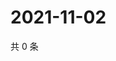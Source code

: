 # 2021-11-02

共 0 条

<!-- BEGIN WEIBO -->
<!-- 最后更新时间 Tue Nov 02 2021 20:23:13 GMT+0800 (China Standard Time) -->

<!-- END WEIBO -->

